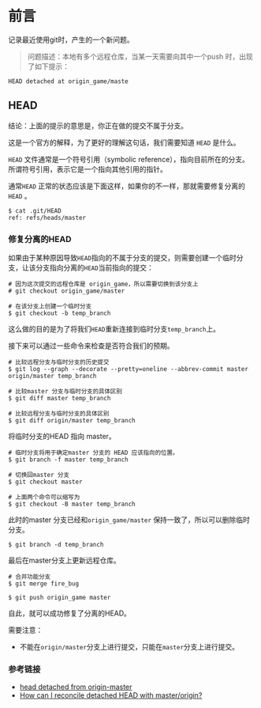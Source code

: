 # 前言
记录最近使用git时，产生的一个新问题。

> 问题描述：本地有多个远程仓库，当某一天需要向其中一个push 时，出现了如下提示：

```
HEAD detached at origin_game/maste
```

## HEAD
结论：上面的提示的意思是，你正在做的提交不属于分支。

这是一个官方的解释，为了更好的理解这句话，我们需要知道 `HEAD` 是什么。

`HEAD` 文件通常是一个符号引用（symbolic reference），指向目前所在的分支。 所谓符号引用，表示它是一个指向其他引用的指针。

通常`HEAD` 正常的状态应该是下面这样，如果你的不一样，那就需要修复分离的`HEAD` 。
```
$ cat .git/HEAD
ref: refs/heads/master
```

### 修复分离的HEAD
如果由于某种原因导致`HEAD`指向的不属于分支的提交，则需要创建一个临时分支，让该分支指向分离的`HEAD`当前指向的提交：

```
# 因为这次提交的远程仓库是 origin_game，所以需要切换到该分支上
# git checkout origin_game/master

# 在该分支上创建一个临时分支
$ git checkout -b temp_branch
```

这么做的目的是为了将我们`HEAD`重新连接到临时分支`temp_branch`上。

接下来可以通过一些命令来检查是否符合我们的预期。
```
# 比较远程分支与临时分支的历史提交
$ git log --graph --decorate --pretty=oneline --abbrev-commit master origin/master temp_branch

# 比较master 分支与临时分支的具体区别
$ git diff master temp_branch

# 比较远程分支与临时分支的具体区别
$ git diff origin/master temp_branch
```

将临时分支的HEAD 指向 master。
```
# 临时分支将用于确定master 分支的 HEAD 应该指向的位置。
$ git branch -f master temp_branch

# 切换回master 分支
$ git checkout master

# 上面两个命令可以缩写为
$ git checkout -B master temp_branch
```
此时的master 分支已经和`origin_game/master` 保持一致了，所以可以删除临时分支。

```
$ git branch -d temp_branch
```

最后在master分支上更新远程仓库。
```
# 合并功能分支
$ git merge fire_bug

$ git push origin_game master
```
自此，就可以成功修复了分离的HEAD。

需要注意：
* 不能在`origin/master`分支上进行提交，只能在`master`分支上进行提交。

### 参考链接
* [head detached from origin-master](https://www.loekvandenouweland.com/content/head-detached-from-origin-master.html)
* [How can I reconcile detached HEAD with master/origin?](https://stackoverflow.com/questions/5772192/how-can-i-reconcile-detached-head-with-master-origin)